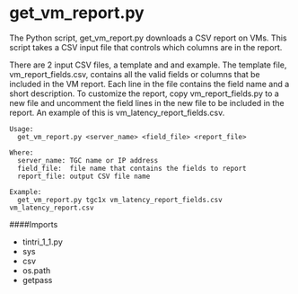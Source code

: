 # get\_vm\_report.py

The Python script, get\_vm\_report.py downloads a CSV report on VMs. This script
takes a CSV input file that controls which columns are in the report. 

There are 2 input CSV files, a template and and example. The template file,
vm\_report\_fields.csv, contains all the valid fields or columns that be included in
the VM report. Each line in the file contains the field name and a short
description. To customize the report, copy vm\_report\_fields.py to a new file
and uncomment the field lines in the new file to be included in the report.
An example of this is vm\_latency\_report\_fields.csv.

    Usage:
      get_vm_report.py <server_name> <field_file> <report_file>

    Where:
      server_name: TGC name or IP address
      field_file:  file name that contains the fields to report
      report_file: output CSV file name

    Example:
      get_vm_report.py tgc1x vm_latency_report_fields.csv vm_latency_report.csv

####Imports
* tintri\_1\_1.py 
* sys
* csv
* os.path
* getpass